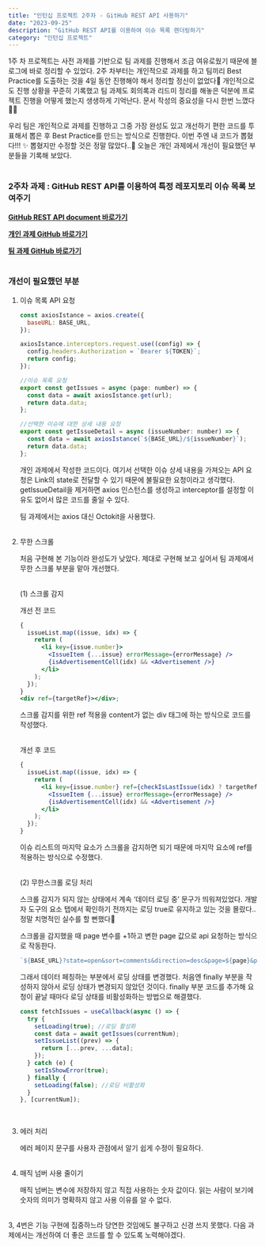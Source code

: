 ```yaml
---
title: "인턴십 프로젝트 2주차 - GitHub REST API 사용하기"
date: "2023-09-25"
description: "GitHub REST API를 이용하여 이슈 목록 렌더링하기"
category: "인턴십 프로젝트"
---
```


1주 차 프로젝트는 사전 과제를 기반으로 팀 과제를 진행해서 조금 여유로웠기 때문에 블로그에 바로 정리할 수 있었다. 2주 차부터는 개인적으로 과제를 하고 팀끼리 Best Practice를 도출하는 것을 4일 동안 진행해야 해서 정리할 정신이 없었다🥲 개인적으로도 진행 상황을 꾸준히 기록했고 팀 과제도 회의록과 리드미 정리를 해놓은 덕분에 프로젝트 진행을 어떻게 했는지 생생하게 기억난다. 문서 작성의 중요성을 다시 한번 느꼈다👍🏻

우리 팀은 개인적으로 과제를 진행하고 그중 가장 완성도 있고 개선하기 편한 코드를 투표해서 뽑은 후 Best Practice를 만드는 방식으로 진행한다. 이번 주엔 내 코드가 뽑혔다!!! ✨ 뽑혔지만 수정할 것은 정말 많았다..🥲 오늘은 개인 과제에서 개선이 필요했던 부분들을 기록해 보았다.  
&nbsp;

### 2주차 과제 : GitHub REST API를 이용하여 특정 레포지토리 이슈 목록 보여주기

[**GitHub REST API document 바로가기**](https://docs.github.com/en/rest/issues/issues?apiVersion=2022-11-28)

[**개인 과제 GitHub 바로가기**](https://github.com/somin00/pre-onboarding-12th-2-14)

[**팀 과제 GitHub 바로가기**](https://github.com/WANTED-TEAM14/pre-onboarding-12th-2-14)  
&nbsp;

### 개선이 필요했던 부분

1. 이슈 목록 API 요청

   ```jsx
   const axiosIstance = axios.create({
     baseURL: BASE_URL,
   });

   axiosIstance.interceptors.request.use((config) => {
     config.headers.Authorization = `Bearer ${TOKEN}`;
     return config;
   });

   //이슈 목록 요청
   export const getIssues = async (page: number) => {
     const data = await axiosIstance.get(url);
     return data.data;
   };

   //선택한 이슈에 대한 상세 내용 요청
   export const getIssueDetail = async (issueNumber: number) => {
     const data = await axiosIstance(`${BASE_URL}/${issueNumber}`);
     return data.data;
   };
   ```

   개인 과제에서 작성한 코드이다. 여기서 선택한 이슈 상세 내용을 가져오는 API 요청은 Link의 state로 전달할 수 있기 때문에 불필요한 요청이라고 생각했다. getIssueDetail을 제거하면 axios 인스턴스를 생성하고 interceptor를 설정할 이유도 없어서 많은 코드를 줄일 수 있다.

   팀 과제에서는 axios 대신 Octokit을 사용했다.  
   &nbsp;

2. 무한 스크롤

   처음 구현해 본 기능이라 완성도가 낮았다. 제대로 구현해 보고 싶어서 팀 과제에서 무한 스크롤 부분을 맡아 개선했다.  
   &nbsp;

   (1) 스크롤 감지

   개선 전 코드

   ```jsx
   {
     issueList.map((issue, idx) => {
       return (
         <li key={issue.number}>
           <IssueItem {...issue} errorMessage={errorMessage} />
           {isAdvertisementCell(idx) && <Advertisement />}
         </li>
       );
     });
   }
   <div ref={targetRef}></div>;
   ```

   스크롤 감지를 위한 ref 적용을 content가 없는 div 태그에 하는 방식으로 코드를 작성했다.  
   &nbsp;

   개선 후 코드

   ```jsx
   {
     issueList.map((issue, idx) => {
       return (
         <li key={issue.number} ref={checkIsLastIssue(idx) ? targetRef : null}>
           <IssueItem {...issue} errorMessage={errorMessage} />
           {isAdvertisementCell(idx) && <Advertisement />}
         </li>
       );
     });
   }
   ```

   이슈 리스트의 마지막 요소가 스크롤을 감지하면 되기 때문에 마지막 요소에 ref를 적용하는 방식으로 수정했다.  
   &nbsp;

   (2) 무한스크롤 로딩 처리

   스크롤 감지가 되지 않는 상태에서 계속 ‘데이터 로딩 중’ 문구가 띄워져있었다. 개발자 도구의 요소 탭에서 확인하기 전까지는 로딩 true로 유지하고 있는 것을 몰랐다.. 정말 치명적인 실수를 할 뻔했다🥲

   스크롤을 감지했을 때 page 변수를 +1하고 변한 page 값으로 api 요청하는 방식으로 작동한다.

   ```jsx
   `${BASE_URL}?state=open&sort=comments&direction=desc&page=${page}&per_page=10`,
   ```

   그래서 데이터 페칭하는 부분에서 로딩 상태를 변경했다. 처음엔 finally 부분을 작성하지 않아서 로딩 상태가 변경되지 않았던 것이다. finally 부분 코드를 추가해 요청이 끝날 때마다 로딩 상태를 비활성화하는 방법으로 해결했다.

   ```jsx
   const fetchIssues = useCallback(async () => {
     try {
       setLoading(true); //로딩 활성화
       const data = await getIssues(currentNum);
       setIssueList((prev) => {
         return [...prev, ...data];
       });
     } catch (e) {
       setIsShowError(true);
     } finally {
       setLoading(false); //로딩 비활성화
     }
   }, [currentNum]);
   ```

   &nbsp;

3. 에러 처리

   에러 페이지 문구를 사용자 관점에서 알기 쉽게 수정이 필요하다.  
   &nbsp;

4. 매직 넘버 사용 줄이기

   매직 넘버는 변수에 저장하지 않고 직접 사용하는 숫자 값이다. 읽는 사람이 보기에 숫자의 의미가 명확하지 않고 사용 이유를 알 수 없다.  
   &nbsp;

3, 4번은 기능 구현에 집중하느라 당연한 것임에도 불구하고 신경 쓰지 못했다. 다음 과제에서는 개선하여 더 좋은 코드를 할 수 있도록 노력해야겠다.
